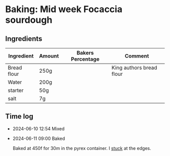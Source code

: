 # Baking: Mid week Focaccia sourdough

## Ingredients

| Ingredient  | Amount | Bakers Percentage | Comment                  |
| ----------- | ------ | ----------------- | ------------------------ |
| Bread flour | 250g   |                   | King authors bread flour |
| Water       | 200g   |                   |                          |
| starter     | 50g    |                   |                          |
| salt        | 7g     |                   |                          |

## Time log

- 2024-06-10 12:54 Mixed
- 2024-06-11 09:00 Baked

  Baked at 450f for 30m in the pyrex container. I [stuck](../592) at the edges.